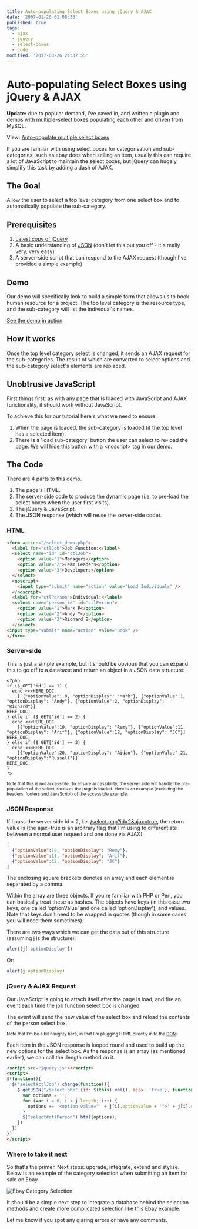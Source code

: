 ```yaml
---
title: Auto-populating Select Boxes using jQuery & AJAX
date: '2007-01-20 01:08:36'
published: true
tags:
  - ajax
  - jquery
  - select-boxes
  - code
modified: '2017-03-26 21:37:55'
---
```

# Auto-populating Select Boxes using jQuery & AJAX

<div class="update">
    <p><strong>Update:</strong> due to popular demand, I've caved in, and written a plugin and demos with multiple-select boxes populating each other and driven from MySQL.</p>
    <p>View: <a href="http://remysharp.com/2007/09/18/auto-populate-multiple-select-boxes/">Auto-populate multiple select boxes</a></p>
</div>

If you are familiar with using select boxes for categorisation and sub-categories, such as ebay does when selling an item, usually this can require a lot of JavaScript to maintain the select boxes, but jQuery can hugely simplify this task by adding a dash of AJAX.

<!--more-->

## The Goal

Allow the user to select a top level category from one select box and to automatically populate the sub-category.

## Prerequisites

1. [Latest copy of jQuery](http://jquery.com/src/jquery-latest.js)
1. A basic understanding of [JSON](http://en.wikipedia.org/wiki/JSON#Supported_data_types.2C_syntax_and_example) (don't let this put you off - it's really very, very easy)</li>
1. A server-side script that can respond to the AJAX request (though I've provided a simple example)

## Demo

Our demo will specifically look to build a simple form that allows us to book human resource for a project. The top level category is the resource type, and the sub-category will list the individual's names.

[See the demo in action](http://remysharp.com/wp-content/uploads/2007/01/select.html)

<h2>How it works</h2>

<p>Once the top level category select is changed, it sends an AJAX request for the sub-categories. The result of which are converted to select options and the sub-category select's elements are replaced.</p>

<h2>Unobtrusive JavaScript</h2>

<p>First things first: as with any page that is loaded with JavaScript and AJAX functionality, it should work without JavaScript.</p>

<p>To achieve this for our tutorial here's what we need to ensure:</p>

<ol>
<li>When the page is loaded, the sub-category is loaded (if the top level has a selected item).</li>
<li>There is a 'load sub-category' button the user can select to re-load the page. We will hide this button with a &lt;noscript&gt; tag in our demo.</li>
</ol>

## The Code

There are 4 parts to this demo.

1. The page's HTML.
1. The server-side code to produce the dynamic page (i.e. to pre-load the select boxes when the user first visits).
1. The jQuery &amp; JavaScript.
1. The JSON response (which will reuse the server-side code).

### HTML

```html
<form action="/select_demo.php">
  <label for="ctlJob">Job Function:</label>
  <select name="id" id="ctlJob">
    <option value="1">Managers</option>
    <option value="2">Team Leaders</option>
    <option value="3">Developers</option>
  </select>
  <noscript>
    <input type="submit" name="action" value="Load Individuals" />
  </noscript>
  <label for="ctlPerson">Individual:</label>
  <select name="person_id" id="ctlPerson">
    <option value="1">Mark P</option>
    <option value="2">Andy Y</option>
    <option value="3">Richard B</option>
  </select>
<input type="submit" name="action" value="Book" />
</form>
```

### Server-side

This is just a simple example, but it should be obvious that you can expand this to go off to a database and return an object in a JSON data structure:

    <?php
    if ($_GET['id'] == 1) {
      echo <<<HERE_DOC
        [ {"optionValue": 0, "optionDisplay": "Mark"}, {"optionValue":1, "optionDisplay": "Andy"}, {"optionValue":2, "optionDisplay": "Richard"}]
    HERE_DOC;
    } else if ($_GET['id'] == 2) {
      echo <<<HERE_DOC
        [{"optionValue":10, "optionDisplay": "Remy"}, {"optionValue":11, "optionDisplay": "Arif"}, {"optionValue":12, "optionDisplay": "JC"}]
    HERE_DOC;
    } else if ($_GET['id'] == 3) {
      echo <<<HERE_DOC
        [{"optionValue":20, "optionDisplay": "Aidan"}, {"optionValue":21, "optionDisplay":"Russell"}]
    HERE_DOC;
    }
    ?>

<small>Note that this is not accessible. To ensure accessibility, the server side will handle the pre-population of the select boxes as the page is loaded. Here is an example (excluding the headers, footers and JavaScript) of the <a href="http://remysharp.com/wp-content/uploads/2007/01/select.php.txt">accessible example</a>.</small>

### JSON Response

If I pass the server side id = 2, i.e. <a href="http://remysharp.com/wp-content/uploads/2007/01/select.php?id=2&amp;ajax=true">/select.php?id=2&amp;ajax=true</a>, the return value is (the ajax=true is an arbitrary flag that I'm using to differentiate between a normal user request and one done via AJAX):

```json
[
  {"optionValue":10, "optionDisplay": "Remy"},
  {"optionValue":11, "optionDisplay": "Arif"},
  {"optionValue":12, "optionDisplay": "JC"}
]
```

The enclosing square brackets denotes an array and each element is separated by a comma.

Within the array are three objects. If you're familiar with PHP or Perl, you can basically treat these as hashes. The objects have keys (in this case two keys, one called 'optionValue' and one called 'optionDisplay'), and values. Note that keys don't need to be wrapped in quotes (though in some cases you will need them sometimes).

There are two ways which we can get the data out of this structure (assuming j is the structure):

```js
alert(j['optionDisplay'])
```

Or:

```js
alert(j.optionDisplay)
```

### jQuery &amp; AJAX Request

Our JavaScript is going to attach itself after the page is load, and fire an event each time the job function select box is changed.

The event will send the new value of the select box and reload the contents of the person select box.

<small>Note that I'm be a bit naughty here, in that I'm plugging HTML directly in to the <abbr title="Document Object Model">DOM</abbr>.</small>

Each item in the JSON response is looped round and used to build up the new options for the select box. As the response is an array (as mentioned earlier), we can call the .length method on it.

```html
<script src="jquery.js"></script>
<script>
$(function(){
  $("select#ctlJob").change(function(){
    $.getJSON("/select.php",{id: $(this).val(), ajax: 'true'}, function(j){
      var options = '';
      for (var i = 0; i < j.length; i++) {
        options += '<option value="' + j[i].optionValue + '">' + j[i].optionDisplay + '</option>';
      }
      $("select#ctlPerson").html(options);
    })
  })
})
</script>
```

### Where to take it next

<p>So that's the primer. Next steps: upgrade, integrate, extend and stylise. Below is an example of the category selection when submitting an item for sale on Ebay.</p>

![Ebay Category Selection](http://remysharp.com/wp-content/uploads/2007/01/ebay_categories.gif)

It should be a simple next step to integrate a database behind the selection methods and create more complicated selection like this Ebay example.

Let me know if you spot any glaring errors or have any comments.
